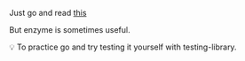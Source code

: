 Just go and read [this](https://kentcdodds.com/blog/testing-implementation-details)

But enzyme is sometimes useful.

💡 To practice go and try testing it yourself with testing-library.
